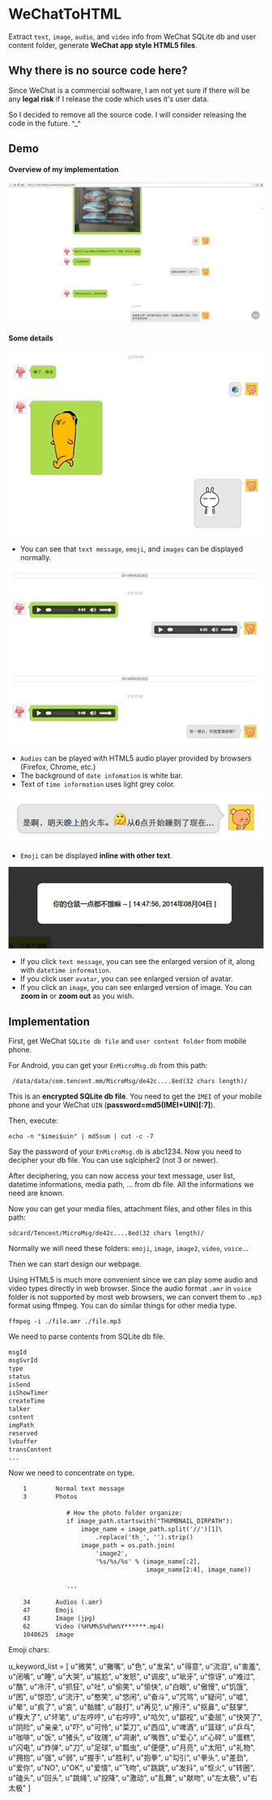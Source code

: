 WeChatToHTML
============
Extract `text`, `image`, `audio`, and `video` info from WeChat SQLite db
and user content folder, generate **WeChat app style HTML5 files**.


Why there is no source code here?
---------------------------------
Since WeChat is a commercial software, I am not yet sure if there will be
any **legal risk** if I release the code which uses it's user data.

So I decided to remove all the source code. I will consider releasing the
code in the future. ^_^


Demo
----
#### Overview of my implementation
![overview](./data/demo_imgs/overall.png)

#### Some details
![img_and_gif](./data/demo_imgs/img_and_gif.png)

- You can see that `text message`, `emoji`, and `images` can be displayed
  normally.

![audio](./data/demo_imgs/audio.png)

- `Audios` can be played with HTML5 audio player provided by browsers
  (Firefox, Chrome, etc.)
- The background of `date infomation` is white bar.
- Text of `time information` uses light grey color.

![inline_emoji](./data/demo_imgs/inline_emoji.png)

- `Emoji` can be displayed **inline with other text**.

![enlarge](./data/demo_imgs/enlarge.png)

- If you click `text message`, you can see the enlarged version of it,
  along with `datetime information`.
- If you click user `avatar`, you can see enlarged version of avatar.
- If you click an `image`, you can see enlarged version of image.
  You can **zoom in** or **zoom out** as you wish.


Implementation
--------------

First, get WeChat `SQLite db file` and `user content folder` from mobile phone.

For Android, you can get your `EnMicroMsg.db` from this path:

     /data/data/com.tencent.mm/MicroMsg/de42c....8ed(32 chars length)/

This is an **encrypted SQLite db file**. You need to get the `IMEI` of your mobile
phone and your WeChat `UIN` (**password=md5(IMEI+UIN)[:7]**).

Then, execute:

    echo -n "$imei$uin" | md5sum | cut -c -7

Say the password of your `EnMicroMsg.db` is abc1234. Now you need to decipher
your db file. You can use sqlcipher2 (not 3 or newer).

After deciphering, you can now access your text message, user list, datetime
informations, media path, ... from db file. All the informations we need are known.

Now you can get your media files, attachment files, and other files in this
path:

    sdcard/Tencent/MicroMsg/de42c....8ed(32 chars length)/

Normally we will need these folders: `emoji`, `image`, `image2`, `video`,
`voice`...

Then we can start design our webpage.

Using HTML5 is much more convenient since
we can play some audio and video types directly in web browser. Since the audio
format `.amr` in `voice` folder is not supported by most web browsers, we can
convert them to `.mp3` format using ffmpeg. You can do similar things for
other media type.

    ffmpeg -i ./file.amr ./file.mp3

We need to parse contents from SQLite db file.

    msgId
    msgSvrId
    type
    status
    isSend
    isShowTimer
    createTime
    talker
    content
    imgPath
    reserved
    lvbuffer
    transContent
    ...

Now we need to concentrate on type.

        1        Normal text message
        3        Photos

                    # How the photo folder organize:
                    if image_path.startswith("THUMBNAIL_DIRPATH"):
                        image_name = image_path.split('//')[1]\
                            .replace('th_', '').strip()
                        image_path = os.path.join(
                            'image2',
                            '%s/%s/%s' % (image_name[:2],
                                          image_name[2:4], image_name))

                    ...

        34       Audios (.amr)
        47       Emoji
        43       Image (jpg)
        62       Video (%H%M%S%d%m%Y******.mp4)
        1048625  image

Emoji chars:

u_keyword_list = [
    u"微笑", u"撇嘴", u"色", u"发呆", u"得意", u"流泪",
    u"害羞", u"闭嘴", u"睡", u"大哭", u"尴尬", u"发怒",
    u"调皮", u"呲牙", u"惊讶", u"难过", u"酷", u"冷汗",
    u"抓狂", u"吐", u"偷笑", u"愉快", u"白眼", u"傲慢",
    u"饥饿", u"困", u"惊恐", u"流汗", u"憨笑", u"悠闲",
    u"奋斗", u"咒骂", u"疑问", u"嘘", u"晕", u"疯了",
    u"哀", u"骷髅", u"敲打", u"再见", u"擦汗", u"抠鼻",
    u"鼓掌", u"糗大了", u"坏笔", u"左哼哼", u"右哼哼",
    u"哈欠", u"鄙视", u"委屈", u"快哭了", u"阴险", u"亲亲",
    u"吓", u"可怜", u"菜刀", u"西瓜", u"啤酒", u"篮球",
    u"乒乓", u"咖啡", u"饭", u"猪头", u"玫瑰", u"凋谢",
    u"嘴唇", u"爱心", u"心碎", u"蛋糕", u"闪电", u"炸弹",
    u"刀", u"足球", u"瓢虫", u"便便", u"月亮", u"太阳",
    u"礼物", u"拥抱", u"强", u"弱", u"握手", u"胜利",
    u"抱拳", u"勾引", u"拳头", u"差劲", u"爱你", u"NO",
    u"OK", u"爱情", u"飞吻", u"跳跳", u"发抖", u"怄火",
    u"转圈", u"磕头", u"回头", u"跳绳", u"投降", u"激动",
    u"乱舞", u"献吻", u"左太极", u"右太极"
]
